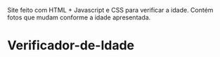 Site feito com HTML + Javascript e CSS para verificar a idade. Contém fotos que mudam conforme a idade apresentada.
# Verificador-de-Idade
